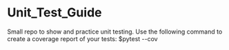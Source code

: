 # Unit_Test_Guide
Small repo to show and practice unit testing.
Use the following command to create a coverage report of your tests:
$pytest --cov
